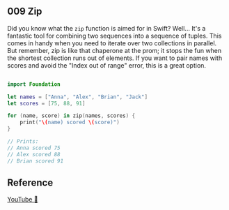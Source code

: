 ## 009 Zip

Did you know what the `zip` function is aimed for in Swift? Well... It's a fantastic tool for combining two sequences into a sequence of tuples. This comes in handy when you need to iterate over two collections in parallel. But remember, zip is like that chaperone at the prom; it stops the fun when the shortest collection runs out of elements. If you want to pair names with scores and avoid the "Index out of range" error, this is a great option.

```swift

import Foundation

let names = ["Anna", "Alex", "Brian", "Jack"]
let scores = [75, 88, 91]

for (name, score) in zip(names, scores) {
    print("\(name) scored \(score)")
}

// Prints:
// Anna scored 75
// Alex scored 88
// Brian scored 91
```

## Reference

[YouTube 👀](https://youtube.com/shorts/8KfrKnctPDE?feature=share)